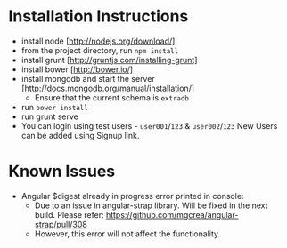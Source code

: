 Installation Instructions
=========================

* install node [http://nodejs.org/download/]
* from the project directory, run `npm install`
* install grunt [http://gruntjs.com/installing-grunt]
* install  bower [http://bower.io/]
* install mongodb and start the server [http://docs.mongodb.org/manual/installation/]
   - Ensure that the current schema is `extradb`
* run `bower install`
* run grunt serve
* You can login using test users - `user001`/`123` & `user002`/`123`
  New Users can be added using Signup link.


Known Issues
============
* Angular $digest already in progress error printed in console:
  - Due to an issue in angular-strap library. Will be fixed in the next build. Please refer: https://github.com/mgcrea/angular-strap/pull/308
  - However, this error will not affect the functionality.